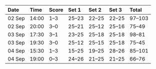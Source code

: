 | Date   | Time   | Score   | Set 1   | Set 2   | Set 3   | Total   |
|:-------|:-------|:--------|:--------|:--------|:--------|:--------|
| 02 Sep | 14:00  | 1–3     | 25–23   | 22–25   | 22–25   | 97–103  |
| 02 Sep | 20:00  | 3–0     | 25–21   | 25–12   | 25–16   | 75–49   |
| 03 Sep | 17:30  | 3–1     | 23–25   | 25–18   | 25–18   | 98–81   |
| 03 Sep | 19:30  | 3–0     | 25–12   | 25–15   | 25–18   | 75–45   |
| 04 Sep | 15:30  | 1–3     | 15–25   | 19–25   | 28–26   | 85–101  |
| 04 Sep | 19:00  | 0–3     | 24–26   | 21–25   | 21–25   | 66–76   |